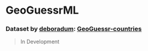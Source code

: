 # GeoGuessrML

### Dataset by [deboradum](https://huggingface.co/deboradum): [GeoGuessr-countries](https://huggingface.co/datasets/deboradum/GeoGuessr-countries)

> In Development